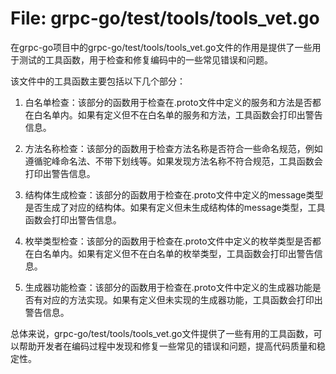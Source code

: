 # File: grpc-go/test/tools/tools_vet.go

在grpc-go项目中的grpc-go/test/tools/tools_vet.go文件的作用是提供了一些用于测试的工具函数，用于检查和修复编码中的一些常见错误和问题。

该文件中的工具函数主要包括以下几个部分：

1. 白名单检查：该部分的函数用于检查在.proto文件中定义的服务和方法是否都在白名单内。如果有定义但不在白名单的服务和方法，工具函数会打印出警告信息。

2. 方法名称检查：该部分的函数用于检查方法名称是否符合一些命名规范，例如遵循驼峰命名法、不带下划线等。如果发现方法名称不符合规范，工具函数会打印出警告信息。

3. 结构体生成检查：该部分的函数用于检查在.proto文件中定义的message类型是否生成了对应的结构体。如果有定义但未生成结构体的message类型，工具函数会打印出警告信息。

4. 枚举类型检查：该部分的函数用于检查在.proto文件中定义的枚举类型是否都在白名单内。如果有定义但不在白名单的枚举类型，工具函数会打印出警告信息。

5. 生成器功能检查：该部分的函数用于检查在.proto文件中定义的生成器功能是否有对应的方法实现。如果有定义但未实现的生成器功能，工具函数会打印出警告信息。

总体来说，grpc-go/test/tools/tools_vet.go文件提供了一些有用的工具函数，可以帮助开发者在编码过程中发现和修复一些常见的错误和问题，提高代码质量和稳定性。

